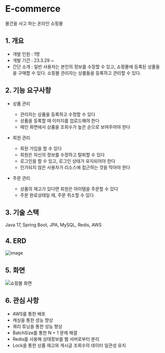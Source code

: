# E-commerce
물건을 사고 파는 온라인 쇼핑몰 

## 1. 개요
+ 개발 인원 : 1명
+ 개발 기간 : 23.3.29 ~
+ 간단 소개 : 일반 사용자는 본인의 정보를 수정할 수 있고, 쇼핑몰에 등록된 상품들을 구매할 수 있다. 쇼핑몰 관리자는 상품들을 등록하고 관리할 수 있다.

## 2. 기능 요구사항
+ 상품 관리
  + 관리자는 상품을 등록하고 수정할 수 있다
  + 상품을 등록할 때 이미지를 업로드해야 한다
  + 메인 화면에서 상품을 조회수가 높은 순으로 보여주어야 한다

+ 회원 관리
  + 회원 가입을 할 수 있다
  + 회원은 자신의 정보를 수정하고 탈퇴할 수 있다
  + 로그인을 할 수 있고, 로그인 상태가 유지되어야 한다
  + 인가되지 않은 사용자가 리소스에 접근하는 것을 막아야 한다

+ 주문 관리
  + 상품의 재고가 있다면 회원은 아이템을 주문할 수 있다 
  + 주문 완료상태일 때, 주문 취소할 수 있다
 
## 3. 기술 스택
Java 17, Spring Boot, JPA, MySQL, Redis, AWS

## 4. ERD
![image](https://github.com/hossang/ecommerce/assets/60059710/0aec0e3a-2ae8-49eb-a347-4799bf268a4b)

## 5. 화면
![쇼핑몰  화면](https://github.com/hossang/ecommerce/assets/60059710/6c171eee-b407-472f-a382-503a579a97ae)

## 6. 관심 사항
+ AWS를 통한 배포
+ 캐싱을 통한 성능 향상
+ 쿼리 튜닝을 통한 성능 향상
+ BatchSize를 통한 N + 1 문제 해결
+ Redis를 사용해 상태정보를 웹 서버로부터 분리
+ Lock을 통한 상품 재고와 게시글 조회수의 데이터 일관성 유지


